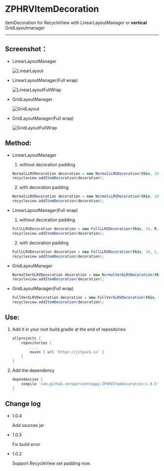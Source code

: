 # ZPHRVItemDecoration

ItemDecoration for RecycleView with LinearLayoutManager or **vertical** GridLayoutmanager

---

## Screenshot：

- LinearLayoutManager

	![LinearLayout](https://github.com/zeropercenthappy/ZPHRVItemDecoration/blob/master/screenshots/device-2017-12-27-100128.png)

- LinearLayoutManager(Full wrap)

	![LinearLayoutFullWrap](https://github.com/zeropercenthappy/ZPHRVItemDecoration/blob/master/screenshots/device-2017-12-27-100205.png)

- GridLayoutManager

	![GridLayout](https://github.com/zeropercenthappy/ZPHRVItemDecoration/blob/master/screenshots/device-2017-12-27-100219.png)

- GridLayoutManager(Full wrap)

	![GridLayoutFullWrap](https://github.com/zeropercenthappy/ZPHRVItemDecoration/blob/master/screenshots/device-2017-12-27-100232.png)

## Method:

+ LinearLayoutManager

	1. without decoration padding

	```java
	NormalLLRVDecoration decoration = new NormalLLRVDecoration(this, 10, R.color.colorAccent);
	recycleview.addItemDecoration(decoration);
	```

	2. with decoration padding

	```java
	NormalLLRVDecoration decoration = new NormalLLRVDecoration(this, 10, 5, R.color.colorAccent);
	recycleview.addItemDecoration(decoration);
	```

+ LinearLayoutManager(Full wrap)

	1. without decoration padding

	```java
	FullLLRVDecoration decoration = new FullLLRVDecoration(this, 10, R.color.colorAccent);
	recycleview.addItemDecoration(decoration);
	```

	2. with decoration padding

	```java
	FullLLRVDecoration decoration = new FullLLRVDecoration(this, 10, 5, R.color.colorAccent);
	recycleview.addItemDecoration(decoration);
	```

+ GridLayoutManager

	```java
	NormalVerGLRVDecoration decoration = new NormalVerGLRVDecoration(this, 10, R.color.colorAccent);
	recycleview.addItemDecoration(decoration);
	```

+ GridLayoutManager(Full wrap)

	```java
	FullVerGLRVDecoration decoration = new FullVerGLRVDecoration(this, 10, R.color.colorAccent);
	recycleview.addItemDecoration(decoration);
	```

## Use:

1. Add it in your root build.gradle at the end of repositories:
	```groovy
	allprojects {
		repositories {
			...
			maven { url 'https://jitpack.io' }
		}
	}
	```

2. Add the dependency
	````groovy
	dependencies {
		compile 'com.github.zeropercenthappy:ZPHRVItemDecoration:1.0.5'
	}
	````

## Change log

- 1.0.4

	Add sources jar

- 1.0.3

	Fix build error

- 1.0.2

	Support RecycleView set padding now.
